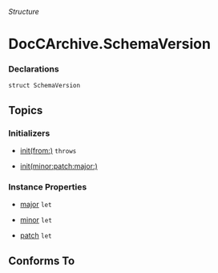 *Structure*

# DocCArchive.SchemaVersion

### Declarations

```
struct SchemaVersion
```

## Topics

### Initializers

- [init(from:)](../../docs/docc2md/doccarchive/schemaversion-swift.struct/init(from:).md) `throws`



- [init(minor:patch:major:)](../../docs/docc2md/doccarchive/schemaversion-swift.struct/init(minor:patch:major:).md)




### Instance Properties

- [major](../../docs/docc2md/doccarchive/schemaversion-swift.struct/major.md) `let`



- [minor](../../docs/docc2md/doccarchive/schemaversion-swift.struct/minor.md) `let`



- [patch](../../docs/docc2md/doccarchive/schemaversion-swift.struct/patch.md) `let`




## Conforms To


